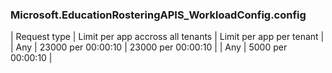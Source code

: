 <!-- markdownlint-disable MD041-->
### Microsoft.EducationRosteringAPIS_WorkloadConfig.config
| Request type | Limit per app accross all tenants | Limit per app per tenant |
| Any | 23000 per 00:00:10 | 23000 per 00:00:10 |
| Any | 5000 per 00:00:10 |
